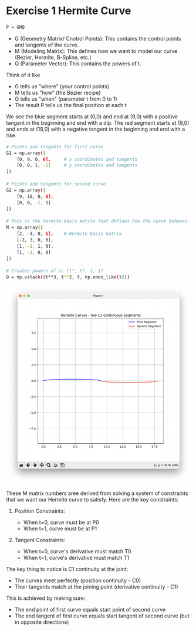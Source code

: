 # Exercise 1 Hermite Curve
```bash
P = GMQ
```
- G (Geometry Matrix/ Cnotrol Points): This contains the control points and tangents of the curve.
- M (Modeling Matrix): This defines how we want to model our curve (Bezier, Hermite, B-Spline, etc.)
- Q (Parameter Vector): This contains the powers of t.

Think of it like 
- G tells us "where" (your control points)
- M tells us "how" (the Bézier recipe)
- Q tells us "when" (parameter t from 0 to 1)
- The result P tells us the final position at each t

We see the blue segment starts at (0,0) and end at (9,0) with a positive tangent in the beginning and end with a dip. The red segment starts at (9,0) and ends at (18,0) with a negative tangent in the beginning and end with a rise.
```bash
# Points and tangents for first curve
G1 = np.array([
    [0, 9, 0, 0],     # x coordinates and tangents
    [0, 0, 1, -1]     # y coordinates and tangents
])

# Points and tangents for second curve
G2 = np.array([
    [9, 18, 0, 0],
    [0, 0, -1, 1]
])

# This is the Hermite basis matrix that defines how the curve behaves. It's used to blend the control points and tangents.
M = np.array([
    [2, -3, 0, 1],    # Hermite basis matrix
    [-2, 3, 0, 0],
    [1, -2, 1, 0],
    [1, -1, 0, 0]
])

# Creates powers of t: [t³, t², t, 1]
Q = np.vstack([t**3, t**2, t, np.ones_like(t)])

```    
![exercise1_resut](exercise1_result.png)

These M matrix numbers aree derived from solving a system of constraints that we want our Hermite curve to satisfy. Here are the key constraints:

1. Position Constraints:
    - When t=0, curve must be at P0   
    - When t=1, curve must be at P1

2. Tangent Constraints:
    - When t=0, curve's derivative must match T0
    - When t=1, curve's derivative must match T1

The key thing to notice is C1 continuity at the joint:
- The curves meet perfectly (position continuity - C0)
- Their tangents match at the joining point (derivative continuity - C1)

This is achieved by making sure:
- The end point of first curve equals start point of second curve
- The end tangent of first curve equals start tangent of second curve (but in opposite directions)